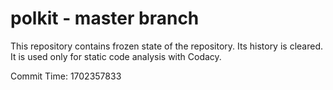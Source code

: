# polkit - master branch

This repository contains frozen state of the repository.
Its history is cleared. It is used only for static code
analysis with Codacy.

Commit Time: 1702357833